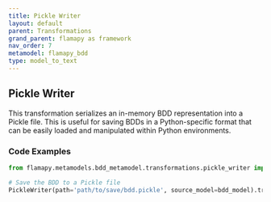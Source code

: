 ```yaml
---
title: Pickle Writer
layout: default
parent: Transformations
grand_parent: flamapy as framework
nav_order: 7
metamodel: flamapy_bdd
type: model_to_text
---
```


## Pickle Writer

This transformation serializes an in-memory BDD representation into a Pickle file. This is useful for saving BDDs in a Python-specific format that can be easily loaded and manipulated within Python environments.

### Code Examples

```python
from flamapy.metamodels.bdd_metamodel.transformations.pickle_writer import PickleWriter

# Save the BDD to a Pickle file
PickleWriter(path='path/to/save/bdd.pickle', source_model=bdd_model).transform()
```

